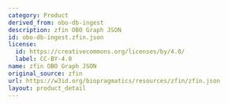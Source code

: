 ```yaml
---
category: Product
derived_from: obo-db-ingest
description: zfin OBO Graph JSON
id: obo-db-ingest.zfin.json
license:
  id: https://creativecommons.org/licenses/by/4.0/
  label: CC-BY-4.0
name: zfin OBO Graph JSON
original_source: zfin
url: https://w3id.org/biopragmatics/resources/zfin/zfin.json
layout: product_detail
---
```

